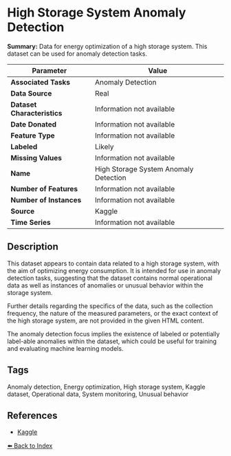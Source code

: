 # High Storage System Anomaly Detection

**Summary:** Data for energy optimization of a high storage system. This dataset can be used for anomaly detection tasks.

| Parameter | Value |
| --- | --- |
| **Associated Tasks** | Anomaly Detection |
| **Data Source** | Real |
| **Dataset Characteristics** | Information not available |
| **Date Donated** | Information not available |
| **Feature Type** | Information not available |
| **Labeled** | Likely |
| **Missing Values** | Information not available |
| **Name** | High Storage System Anomaly Detection |
| **Number of Features** | Information not available |
| **Number of Instances** | Information not available |
| **Source** | Kaggle |
| **Time Series** | Information not available |

## Description

This dataset appears to contain data related to a high storage system, with the aim of optimizing energy consumption. It is intended for use in anomaly detection tasks, suggesting that the dataset contains normal operational data as well as instances of anomalies or unusual behavior within the storage system.

Further details regarding the specifics of the data, such as the collection frequency, the nature of the measured parameters, or the exact context of the high storage system, are not provided in the given HTML content.

The anomaly detection focus implies the existence of labeled or potentially label-able anomalies within the dataset, which could be useful for training and evaluating machine learning models.

## Tags

Anomaly detection, Energy optimization, High storage system, Kaggle dataset, Operational data, System monitoring, Unusual behavior

## References

- [Kaggle](https://www.kaggle.com/inIT-OWL/high-storage-system-data-for-energy-optimization)

[⬅️ Back to Index](../README.md)
